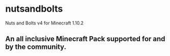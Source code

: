 # nutsandbolts
Nuts and Bolts v4 for Minecraft 1.10.2

## An all inclusive Minecraft Pack supported for and by the community.
